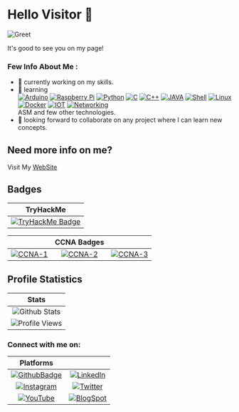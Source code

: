 # Hello Visitor 👋

![Greet](https://github.com/dmdhrumilmistry/dmdhrumilmistry/blob/use-gif/.images/greet.gif?raw=True)

It's good to see you on my page!


### Few Info About Me : 

- 🔭 currently working on my skills.
- 🌱 learning    
[![Arduino](https://img.icons8.com/color/96/000000/arduino.png)](https://www.arduino.cc/)
[![Raspberry Pi](https://img.icons8.com/color/96/000000/raspberry-pi.png)]()
[![Python](https://img.icons8.com/color/96/000000/python--v1.png)](https://www.python.org/)
[![C](https://img.icons8.com/color/96/000000/c-programming.png)](https://en.wikipedia.org/wiki/C_(programming_language))
[![C++](https://img.icons8.com/color/96/000000/c-plus-plus-logo.png)](https://isocpp.org/)
[![JAVA](https://img.icons8.com/color/96/000000/java-coffee-cup-logo--v1.png)](https://www.java.com/en/)
[![Shell](https://img.icons8.com/plasticine/100/000000/bash.png)](https://en.wikipedia.org/wiki/Shell_script)
[![Linux](https://img.icons8.com/color/96/000000/linux--v2.png)](https://www.linux.org/)
[![Docker](https://i.imgur.com/VyjCJuz.png)](https://www.docker.com/)
[![IOT](https://img.icons8.com/external-soft-fill-juicy-fish/96/000000/external-iot-internet-of-things-soft-fill-soft-fill-juicy-fish.png)](https://en.wikipedia.org/wiki/Internet_of_things)
[![Networking](https://img.icons8.com/external-itim2101-lineal-color-itim2101/96/000000/external-computer-networks-network-technology-itim2101-lineal-color-itim2101-1.png)](https://www.cisco.com/c/en/us/solutions/enterprise-networks/what-is-computer-networking.html)    
ASM and few other technologies.
- 👯 looking forward to collaborate on any project where I can learn new concepts.


## Need more info on me?

Visit My [WebSite](https://dmdhrumilmistry.github.io)


## Badges

|TryHackMe|
|:-------:|
|[![TryHackMe Badge](https://tryhackme-badges.s3.amazonaws.com/blackspeedster.png)](https://tryhackme.com/p/blackspeedster)|


||CCNA Badges||
|:---------:|:---------:|:---------:|
|[![CCNA-1](https://images.credly.com/size/200x200/images/70d71df5-f3dc-4380-9b9d-f22513a70417/CCNAITN__1_.png)](https://www.credly.com/badges/612ec8ab-6f29-44c2-9b90-5aa89a467e8c/public_url)|[![CCNA-2](https://images.credly.com/size/200x200/images/f4ccdba9-dd65-4349-baad-8f05df116443/CCNASRWE__1_.png)](https://www.credly.com/badges/df0ab464-fcf2-451c-be9d-35140e4e52cf/public_url)|[![CCNA-3](https://images.credly.com/size/200x200/images/0a6d331e-8abf-4272-a949-33f754569a76/CCNAENSA__1_.png)](https://www.credly.com/badges/635c2c9f-7615-4457-9aba-714416867f0a/public_url)|



## Profile Statistics

|Stats|
|:---:|
|![Github Stats](https://github-readme-stats.vercel.app/api?username=dmdhrumilmistry&count_private=true&hide_rank=true&include_all_commits=true&cache_seconds=1800&border_radius=15&&theme=dark)|
|![Profile Views](https://komarev.com/ghpvc/?username=dmdhrumilmistry&label=PROFILE+VIEWS)|


### Connect with me on:
|Platforms|| 
|:----:|:---:|
|[![GithubBadge](https://img.shields.io/badge/Github-dmdhrumilmistry-333)](https://github.com/dmdhrumilmistry)|[![LinkedIn](https://img.shields.io/badge/LinkedIn-Dhrumil%20Mistry-4078c0)](https://linkedin.com/in/dmdhrumilmistry)|
|[![Instagram](https://img.shields.io/badge/Instagram-dmdhrumilmistry-833ab4)](https://www.instagram.com/dmdhrumilmistry/)|[![Twitter](https://img.shields.io/badge/Twitter-dmdhrumilmistry-4078c0)](https://twitter.com/dmdhrumilmistry)|
|[![YouTube](https://img.shields.io/badge/YouTube-Dhrumil%20Mistry-critical)](https://www.youtube.com/channel/UChbjrRvbzgY3BIomUI55XDQ)|[![BlogSpot](https://img.shields.io/badge/Blog-Dhrumil%20Mistry-bd2c00)](https://dmdhrumilmistry.github.io/blog)|

